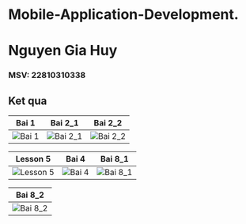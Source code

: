 # Mobile-Application-Development.
# Nguyen Gia Huy
### MSV: 22810310338
## Ket qua

| Bai 1 | Bai 2_1 | Bai 2_2 |
|-------|---------|---------|
| ![Bai 1](https://github.com/user-attachments/assets/7dc9bb8c-032b-427a-86fb-90b1c7aaf34a) | ![Bai 2_1](https://github.com/user-attachments/assets/1a4adbfb-23d0-4652-9418-f9b6c2e1bbd0) | ![Bai 2_2](https://github.com/user-attachments/assets/099b0df5-ae3f-4bb8-96c1-7c7a3f49c4ac) |

| Lesson 5 | Bai 4 | Bai 8_1 |
|----------|------|---------|
| ![Lesson 5](https://github.com/user-attachments/assets/de12bc24-74da-4a98-b4d3-c0d9eab1133c) | ![Bai 4](https://github.com/user-attachments/assets/c0eea761-b074-4715-bb96-b91e0d19242c) | ![Bai 8_1](https://github.com/user-attachments/assets/d0e54ded-2179-453b-a562-93480e9ac569) |

| Bai 8_2 |
|---------|
| ![Bai 8_2](https://github.com/user-attachments/assets/ee27edbb-aa59-4335-965b-b12061dd6050) |


